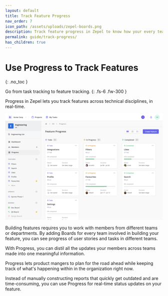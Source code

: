 ```yaml
---
layout: default
title: Track Feature Progress
nav_order: 7
icon_path: /assets/uploads/zepel-boards.png
description: Track feature progress in Zepel to know how your every team is performing and plan your next steps
permalink: guide/track-progress/
has_children: true
---
```


# Use Progress to Track Features
{: .no_toc }

Go from task tracking to feature tracking.
{: .fs-6 .fw-300 }

Progress in Zepel lets you track features across technical disciplines, in real-time. 

![Track Feature Progress in Zepel](/assets/uploads/zepel-features.png "Feature Progress")

Building features requires you to work with members from different teams or departments. By adding Boards for every team involved in building your feature, you can see progress of user stories and tasks in different teams.

With Progress, you can distil all the updates your members across teams made into one meaningful information.

Progress lets product mangers to plan for the road ahead while keeping track of what's happening within in the organization right now. 

Instead of manually constructing reports that quickly get outdated and are time-consuming, you can use Progress for real-time status updates on your feature.